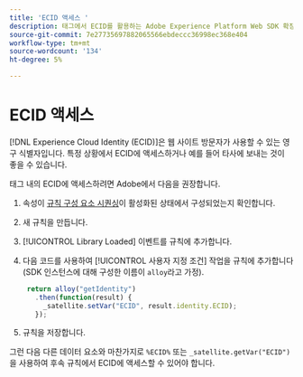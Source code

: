 ```yaml
---
title: 'ECID 액세스 '
description: 태그에서 ECID를 활용하는 Adobe Experience Platform Web SDK 확장
source-git-commit: 7e27735697882065566ebdeccc36998ec368e404
workflow-type: tm+mt
source-wordcount: '134'
ht-degree: 5%

---
```



# ECID 액세스

[!DNL Experience Cloud Identity (ECID)]은 웹 사이트 방문자가 사용할 수 있는 영구 식별자입니다. 특정 상황에서 ECID에 액세스하거나 예를 들어 타사에 보내는 것이 좋을 수 있습니다.

태그 내의 ECID에 액세스하려면 Adobe에서 다음을 권장합니다.

1. 속성이 [규칙 구성 요소 시퀀싱](https://experienceleague.adobe.com/docs/launch/using/ui/rules.html?lang=en#rule-component-sequencing)이 활성화된 상태에서 구성되었는지 확인합니다.
1. 새 규칙을 만듭니다.
1. [!UICONTROL Library Loaded] 이벤트를 규칙에 추가합니다.
1. 다음 코드를 사용하여 [!UICONTROL 사용자 지정 조건] 작업을 규칙에 추가합니다(SDK 인스턴스에 대해 구성한 이름이 `alloy`라고 가정).

   ```javascript
    return alloy("getIdentity")
      .then(function(result) {
        _satellite.setVar("ECID", result.identity.ECID);
      });
   ```

1. 규칙을 저장합니다.

그런 다음 다른 데이터 요소와 마찬가지로 `%ECID%` 또는 `_satellite.getVar("ECID")`을 사용하여 후속 규칙에서 ECID에 액세스할 수 있어야 합니다.

